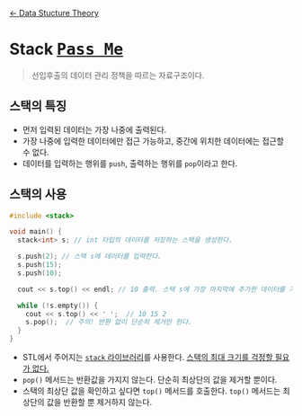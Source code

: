 [← Data Stucture Theory](../README.md)

# Stack <kbd>[Pass Me](../../../sources/data-structure/stack/Stack.h)</kbd>

> 선입후출의 데이터 관리 정책을 따르는 자료구조이다.
## 스택의 특징

- 먼저 입력된 데이터는 가장 나중에 출력된다.
- 가장 나중에 입력한 데이터에만 접근 가능하고, 중간에 위치한 데이터에는 접근할 수 없다.
- 데이터를 입력하는 행위를 `push`, 출력하는 행위를 `pop`이라고 한다.

## 스택의 사용

```cpp
#include <stack>

void main() {
  stack<int> s; // int 타입의 데이터를 저장하는 스택을 생성한다.

  s.push(2); // 스택 s에 데이터를 입력한다.
  s.push(15);
  s.push(10);

  cout << s.top() << endl; // 10 출력. 스택 s에 가장 마지막에 추가한 데이터를 가져온다.

  while (!s.empty()) {
    cout << s.top() << ' ';  // 10 15 2
    s.pop();  // 주의! 반환 없이 단순히 제거만 한다.
  }
}
```

- STL에서 주어지는 [`stack` 라이브러리](https://en.cppreference.com/w/cpp/container/stack)를 사용한다. [스택의 최대 크기를 걱정할 필요가 없다.](https://stackoverflow.com/q/1825964/9735184)
- `pop()` 메서드는 반환값을 가지지 않는다. 단순히 최상단의 값을 제거할 뿐이다.
- 스택의 최상단 값을 확인하고 싶다면 `top()` 메서드를 호출한다. `top()` 메서드는 최상단의 값을 반환할 뿐 제거하지 않는다.
